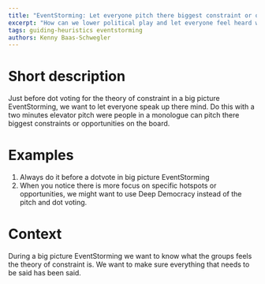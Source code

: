 ```yaml
---
title: "EventStorming: Let everyone pitch there biggest constraint or opportunity"
excerpt: "How can we lower political play and let everyone feel heard with dotvoting in a big picture EventStorming?"
tags: guiding-heuristics eventstorming
authors: Kenny Baas-Schwegler
---
```


# Short description

Just before dot voting for the theory of constraint in a big picture EventStorming, we want to let everyone speak up there mind. Do this with a two minutes elevator pitch were people in a monologue can pitch there biggest constraints or opportunities on the board.

# Examples

1. Always do it before a dotvote in big picture EventStorming
2. When you notice there is more focus on specific hotspots or opportunities, we might want to use Deep Democracy instead of the pitch and dot voting.

# Context

During a big picture EventStorming we want to know what the groups feels the theory of constraint is. We want to make sure everything that needs to be said has been said. 